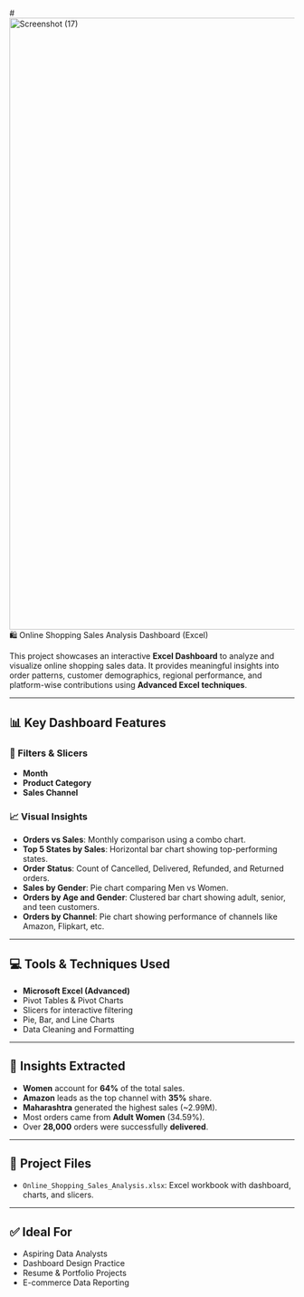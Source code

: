 #<img width="1920" height="1080" alt="Screenshot (17)" src="https://github.com/user-attachments/assets/de418d91-71f3-42e1-b926-f5a668527f5b" />
 🛍️ Online Shopping Sales Analysis Dashboard (Excel)

This project showcases an interactive **Excel Dashboard** to analyze and visualize online shopping sales data. It provides meaningful insights into order patterns, customer demographics, regional performance, and platform-wise contributions using **Advanced Excel techniques**.

---

## 📊 Key Dashboard Features

### 🎯 Filters & Slicers
- **Month**
- **Product Category**
- **Sales Channel**

### 📈 Visual Insights
- **Orders vs Sales**: Monthly comparison using a combo chart.
- **Top 5 States by Sales**: Horizontal bar chart showing top-performing states.
- **Order Status**: Count of Cancelled, Delivered, Refunded, and Returned orders.
- **Sales by Gender**: Pie chart comparing Men vs Women.
- **Orders by Age and Gender**: Clustered bar chart showing adult, senior, and teen customers.
- **Orders by Channel**: Pie chart showing performance of channels like Amazon, Flipkart, etc.

---

## 💻 Tools & Techniques Used

- **Microsoft Excel (Advanced)**
- Pivot Tables & Pivot Charts
- Slicers for interactive filtering
- Pie, Bar, and Line Charts
- Data Cleaning and Formatting

---

## 📌 Insights Extracted

- **Women** account for **64%** of the total sales.
- **Amazon** leads as the top channel with **35%** share.
- **Maharashtra** generated the highest sales (~2.99M).
- Most orders came from **Adult Women** (34.59%).
- Over **28,000** orders were successfully **delivered**.

---

## 📁 Project Files

- `Online_Shopping_Sales_Analysis.xlsx`: Excel workbook with dashboard, charts, and slicers.

---

## ✅ Ideal For

- Aspiring Data Analysts
- Dashboard Design Practice
- Resume & Portfolio Projects
- E-commerce Data Reporting

